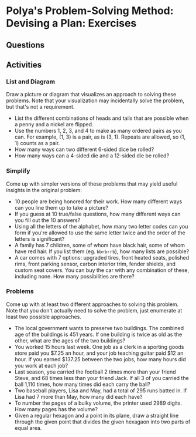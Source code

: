 # Polya's Problem-Solving Method: Devising a Plan: Exercises

## Questions

## Activities

### List and Diagram

Draw a picture or diagram that visualizes an approach to solving these problems. Note that your visualization may incidentally solve the problem, but that's not a requirement.

* List the different combinations of heads and tails that are possible when a penny and a nickel are flipped.
* Use the numbers 1, 2, 3, and 4 to make as many ordered pairs as you can. For example, (1, 3) is a pair, as is (3, 1). Repeats are allowed, so (1, 1) counts as a pair.
* How many ways can two different 6-sided dice be rolled?
* How many ways can a 4-sided die and a 12-sided die be rolled?

### Simplify

Come up with simpler versions of these problems that may yield useful insights in the original problem:

* 10 people are being honored for their work. How many different ways can you line them up to take a picture?
* If you guess at 10 true/false questions, how many different ways can you fill out the 10 answers?
* Using all the letters of the alphabet, how many two letter codes can you form if you're allowed to use the same letter twice and the order of the letters is significant?
* A family has 7 children, some of whom have black hair, some of whom have red hair. If you list them (eg. `bbrbrrb`), how many lists are possible?
* A car comes with 7 options: upgraded tires, front heated seats, polished rims, front parking sensor, carbon interior trim, fender shields, and custom seat covers. You can buy the car with any combination of these, including none. How many possibilities are there?

### Problems

Come up with at least two different approaches to solving this problem. Note that you don't actually need to solve the problem, just enumerate at least two possible approaches.

* The local government wants to preserve two buildings. The combined age of the buildings is 451 years. If one building is twice as old as the other, what are the ages of the two buildings?
* You worked 15 hours last week. One job as a clerk in a sporting goods store paid you $7.25 an hour, and your job teaching guitar paid $12 an hour. If you earned $137.25 between the two jobs, how many hours did you work at each job?
* Last season, you carried the football 2 times more than your friend Steve, and 68 times less than your friend Jack. If all 3 of you carried the ball 1,110 times, how many times did each carry the ball?
* Two baseball players, Lisa and May, had a total of 295 runs batted in. If Lisa had 7 more than May, how many did each have?
* To number the pages of a bulky volume, the printer used 2989 digits. How many pages has the volume?
* Given a regular hexagon and a point in its plane, draw a straight line through the given point that divides the given hexagaon into two parts of equal area.
